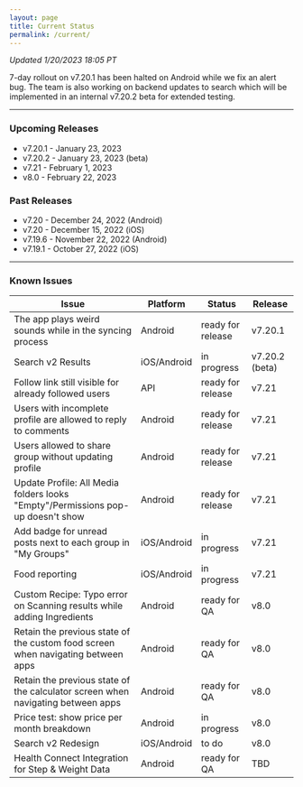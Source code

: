 ```yaml
---
layout: page
title: Current Status
permalink: /current/
---
```


_Updated 1/20/2023 18:05 PT_

7-day rollout on v7.20.1 has been halted on Android while we fix an alert bug. The team is also working on backend updates to search which will be implemented in an internal v7.20.2 beta for extended testing.

***

### Upcoming Releases
- v7.20.1 - January 23, 2023
- v7.20.2 - January 23, 2023 (beta)
- v7.21   - February 1, 2023
- v8.0    - February 22, 2023
 
### Past Releases
- v7.20   - December 24, 2022 (Android)
- v7.20   - December 15, 2022 (iOS)
- v7.19.6 - November 22, 2022 (Android)
- v7.19.1 - October 27, 2022 (iOS)

***

### Known Issues

|Issue                          |Platform   | Status    | Release           |
| ---                           | ---       | ---       | ---               |
|The app plays weird sounds while in the syncing process|Android |ready for release| v7.20.1|
|Search v2 Results|iOS/Android |in progress| v7.20.2 (beta)|
|Follow link still visible for already followed users |API|ready for release| v7.21|
|Users with incomplete profile are allowed to reply to comments |Android|ready for release| v7.21|
|Users allowed to share group without updating profile |Android|ready for release| v7.21|
|Update Profile: All Media folders looks "Empty"/Permissions pop-up doesn't show |Android|ready for release| v7.21|
|Add badge for unread posts next to each group in "My Groups" |iOS/Android|in progress| v7.21|
|Food reporting|iOS/Android |in progress| v7.21|
|Custom Recipe: Typo error on Scanning results while adding Ingredients |Android|ready for QA| v8.0|
|Retain the previous state of the custom food screen when navigating between apps |Android|ready for QA| v8.0|
|Retain the previous state of the calculator screen when navigating between apps |Android|ready for QA| v8.0|
|Price test: show price per month breakdown|Android |in progress| v8.0|
|Search v2 Redesign|iOS/Android |to do| v8.0|
|Health Connect Integration for Step & Weight Data |Android|ready for QA| TBD|
